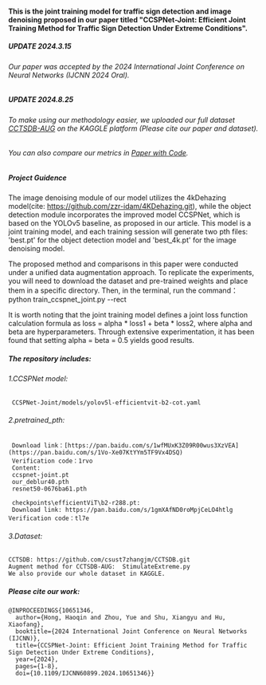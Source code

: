 #### This is the joint training model for traffic sign detection and image denoising proposed in our paper titled "CCSPNet-Joint: Efficient Joint Training Method for Traffic Sign Detection Under Extreme Conditions".

##### UPDATE 2024.3.15
###### Our paper was accepted by the 2024 International Joint Conference on Neural Networks (IJCNN 2024 Oral).

##### UPDATE 2024.8.25 
###### To make using our methodology easier, we uploaded our full dataset *[CCTSDB-AUG](https://www.kaggle.com/datasets/haoqinhong/cctsdb-aug-ijcnn-2024)* on the KAGGLE platform (Please cite our paper and dataset).

###### You can also compare our metrics in *[Paper with Code](https://paperswithcode.com/paper/ccspnet-joint-efficient-joint-training-method)*.

##### Project Guidence 
The image denoising module of our model utilizes the 4kDehazing model(cite: https://github.com/zzr-idam/4KDehazing.git), 
while the object detection module incorporates the improved model CCSPNet, 
which is based on the YOLOv5 baseline, as proposed in our article.
This model is a joint training model, and each training session will generate two pth files: 'best.pt' for the object detection model 
and 'best_4k.pt' for the image denoising model.

The proposed method and comparisons in this paper were conducted under a unified data augmentation approach. To replicate the experiments, you will need to download the dataset and pre-trained weights and place them in a specific directory. 
Then, in the terminal, run the command：python train_ccspnet_joint.py --rect

It is worth noting that the joint training model defines a joint loss function calculation formula as 
loss = alpha * loss1 + beta * loss2, 
where alpha and beta are hyperparameters. Through extensive experimentation, it has been found that setting alpha = beta = 0.5 yields good results.
 
##### The repository includes:

###### 1.CCSPNet model:
     CCSPNet-Joint/models/yolov5l-efficientvit-b2-cot.yaml

###### 2.pretrained_pth:
     Download link：[https://pan.baidu.com/s/1wfMUxK3Z09R00wus3XzVEA](https://pan.baidu.com/s/1Vo-Xe07KtYYm5TF9Vx4DSQ) 
     Verification code：1rvo 
     Content:
     ccspnet-joint.pt
     our_deblur40.pth
     resnet50-0676ba61.pth
     
     checkpoints\efficientViT\b2-r288.pt: 
     Download link: https://pan.baidu.com/s/1gmXAfND0roMpjCeLO4htlg    Verification code：tl7e 

###### 3.Dataset:
    CCTSDB: https://github.com/csust7zhangjm/CCTSDB.git
    Augment method for CCTSDB-AUG:  StimulateExtreme.py
    We also provide our whole dataset in KAGGLE.

##### Please cite our work:
    @INPROCEEDINGS{10651346,
      author={Hong, Haoqin and Zhou, Yue and Shu, Xiangyu and Hu, Xiaofang},
      booktitle={2024 International Joint Conference on Neural Networks (IJCNN)}, 
      title={CCSPNet-Joint: Efficient Joint Training Method for Traffic Sign Detection Under Extreme Conditions}, 
      year={2024},
      pages={1-8},
      doi={10.1109/IJCNN60899.2024.10651346}}



